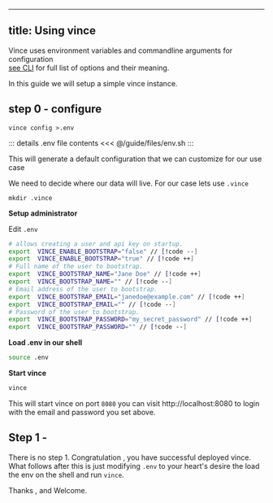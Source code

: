 ---
title: Using vince 
----

Vince uses environment variables and commandline arguments for configuration  
[see CLI](./cli-vince.md) for full list of options and their meaning.

In this guide we will setup a simple vince instance.


## step 0 - configure

```
vince config >.env
```
::: details .env file contents
<<< @/guide/files/env.sh
:::

This will generate a default configuration that we can customize for our use case

We need to decide where our data will live. For our case lets use `.vince`

```
mkdir .vince
```

**Setup administrator**

Edit `.env`

```sh
# allows creating a user and api key on startup.
export  VINCE_ENABLE_BOOTSTRAP="false" // [!code --]
export  VINCE_ENABLE_BOOTSTRAP="true" // [!code ++]
# Full name of the user to bootstrap.
export  VINCE_BOOTSTRAP_NAME="Jane Doe" // [!code ++]
export  VINCE_BOOTSTRAP_NAME="" // [!code --]
# Email address of the user to bootstrap.
export  VINCE_BOOTSTRAP_EMAIL="janedoe@example.com" // [!code ++]
export  VINCE_BOOTSTRAP_EMAIL="" // [!code --]
# Password of the user to bootstrap.
export  VINCE_BOOTSTRAP_PASSWORD="my_secret_password" // [!code ++]
export  VINCE_BOOTSTRAP_PASSWORD="" // [!code --]
```

**Load .env in our shell**
```sh
source .env
```

**Start vince**
```sh
vince
```

This will start vince on port `8080` you can visit http://localhost:8080 to login
with the email and password you set above.

## Step 1 -

There is no step 1. Congratulation , you have successful deployed vince. What
follows after this is just modifying `.env` to your heart's desire the load the
env on the shell and run `vince`.

Thanks , and Welcome.
